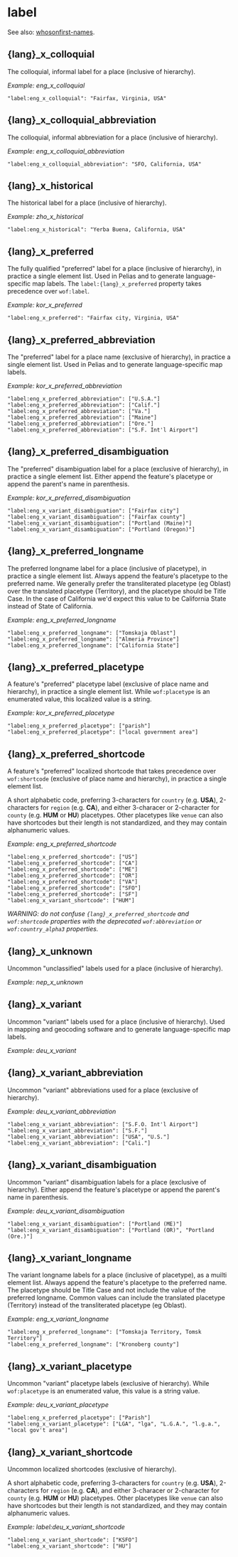 # label

See also: [whosonfirst-names](https://github.com/whosonfirst/whosonfirst-names).

## {lang}_x_colloquial

The colloquial, informal label for a place (inclusive of hierarchy).

_Example: eng_x_colloquial_

```
"label:eng_x_colloquial": "Fairfax, Virginia, USA"
```


## {lang}_x_colloquial_abbreviation

The colloquial, informal abbreviation for a place (inclusive of hierarchy).

_Example: eng_x_colloquial_abbreviation_

```
"label:eng_x_colloquial_abbreviation": "SFO, California, USA"
```


## {lang}_x_historical

The historical label for a place (inclusive of hierarchy).

_Example: zho_x_historical_

```
"label:eng_x_historical": "Yerba Buena, California, USA"
```

## {lang}_x_preferred

The fully qualified "preferred" label for a place (inclusive of hierarchy), in practice a single element list. Used in Pelias and to generate language-specific map labels. The `label:{lang}_x_preferred` property takes precedence over `wof:label`.

_Example: kor_x_preferred_

```
"label:eng_x_preferred": "Fairfax city, Virginia, USA"
```

## {lang}_x_preferred_abbreviation

The "preferred" label for a place name (exclusive of hierarchy), in practice a single element list. Used in Pelias and to generate language-specific map labels.

_Example: kor_x_preferred_abbreviation_

```
"label:eng_x_preferred_abbreviation": ["U.S.A."]
"label:eng_x_preferred_abbreviation": ["Calif."]
"label:eng_x_preferred_abbreviation": ["Va."]
"label:eng_x_preferred_abbreviation": ["Maine"]
"label:eng_x_preferred_abbreviation": ["Ore."]
"label:eng_x_preferred_abbreviation": ["S.F. Int'l Airport"]
```


## {lang}_x_preferred_disambiguation

The "preferred" disambiguation label for a place (exclusive of hierarchy), in practice a single element list. Either append the feature's placetype or append the parent's name in parenthesis.

_Example: kor_x_preferred_disambiguation_

```
"label:eng_x_variant_disambiguation": ["Fairfax city"]
"label:eng_x_variant_disambiguation": ["Fairfax county"]
"label:eng_x_variant_disambiguation": ["Portland (Maine)"]
"label:eng_x_variant_disambiguation": ["Portland (Oregon)"]
```

## {lang}_x_preferred_longname

The preferred longname label for a place (inclusive of placetype), in practice a single element list. Always append the feature's placetype to the preferred name. We generally prefer the transliterated placetype (eg Oblast) over the translated placetype (Territory), and the placetype should be Title Case. In the case of California we'd expect this value to be California State instead of State of California.

_Example: eng_x_preferred_longname_

```
"label:eng_x_preferred_longname": ["Tomskaja Oblast"]
"label:eng_x_preferred_longname": ["Almeria Province"]
"label:eng_x_preferred_longname": ["California State"]
```

## {lang}_x_preferred_placetype

A feature's "preferred" placetype label (exclusive of place name and hierarchy), in practice a single element list. While `wof:placetype` is an enumerated value, this localized value is a string.

_Example: kor_x_preferred_placetype_

```
"label:eng_x_preferred_placetype": ["parish"]
"label:eng_x_preferred_placetype": ["local government area"]
```

## {lang}_x_preferred_shortcode

A feature's "preferred" localized shortcode that takes precedence over `wof:shortcode` (exclusive of place name and hierarchy), in practice a single element list. 

A short alphabetic code, preferring 3-characters for `country` (e.g. **USA**), 2-characters for `region` (e.g. **CA**), and either 3-characer or 2-character for `county` (e.g. **HUM** or **HU**) placetypes. Other placetypes like `venue` can also have shortcodes but their length is not standardized, and they may contain alphanumeric values.

_Example: eng_x_preferred_shortcode_ 

```
"label:eng_x_preferred_shortcode": ["US"]
"label:eng_x_preferred_shortcode": ["CA"]
"label:eng_x_preferred_shortcode": ["ME"]
"label:eng_x_preferred_shortcode": ["OR"]
"label:eng_x_preferred_shortcode": ["VA"]
"label:eng_x_preferred_shortcode": ["SFO"]
"label:eng_x_preferred_shortcode": ["SF"]
"label:eng_x_variant_shortcode": ["HUM"]
```

_WARNING: do not confuse `{lang}_x_preferred_shortcode` and `wof:shortcode` properties with the deprecated `wof:abbreviation` or `wof:country_alpha3` properties._

## {lang}_x_unknown

Uncommon "unclassified" labels used for a place (inclusive of hierarchy).

_Example: nep_x_unknown_

## {lang}_x_variant

Uncommon "variant" labels used for a place (inclusive of hierarchy). Used in mapping and geocoding software and to generate language-specific map labels.

_Example: deu_x_variant_

## {lang}_x_variant_abbreviation

Uncommon "variant" abbreviations used for a place (exclusive of hierarchy).

_Example: deu_x_variant_abbreviation_

```
"label:eng_x_variant_abbreviation": ["S.F.O. Int'l Airport"]
"label:eng_x_variant_abbreviation": ["S.F."]
"label:eng_x_variant_abbreviation": ["USA", "U.S."]
"label:eng_x_variant_abbreviation": ["Cali."]
```

## {lang}_x_variant_disambiguation


Uncommon "variant" disambiguation labels for a place (exclusive of hierarchy). Either append the feature's placetype or append the parent's name in parenthesis.

_Example: deu_x_variant_disambiguation_

```
"label:eng_x_variant_disambiguation": ["Portland (ME)"]
"label:eng_x_variant_disambiguation": ["Portland (OR)", "Portland (Ore.)"]
```

## {lang}_x_variant_longname

The variant longname labels for a place (inclusive of placetype), as a muilti element list. Always append the feature's placetype to the preferred name. The placetype should be Title Case and not include the value of the preferred longname. Common values can include the translated placetype (Territory) instead of the transliterated placetype (eg Oblast).

_Example: eng_x_variant_longname_

```
"label:eng_x_preferred_longname": ["Tomskaja Territory, Tomsk Territory"]
"label:eng_x_preferred_longname": ["Kronoberg county"]
```


## {lang}_x_variant_placetype

Uncommon "variant" placetype labels (exclusive of hierarchy). While `wof:placetype` is an enumerated value, this value is a string value.

_Example: deu_x_variant_placetype_

```
"label:eng_x_preferred_placetype": ["Parish"]
"label:eng_x_variant_placetype": ["LGA", "lga", "L.G.A.", "l.g.a.", "local gov't area"]
```

## {lang}_x_variant_shortcode

Uncommon localized shortcodes (exclusive of hierarchy).

A short alphabetic code, preferring 3-characters for `country` (e.g. **USA**), 2-characters for `region` (e.g. **CA**), and either 3-characer or 2-character for `county` (e.g. **HUM** or **HU**) placetypes. Other placetypes like `venue` can also have shortcodes but their length is not standardized, and they may contain alphanumeric values.

_Example: label:deu_x_variant_shortcode_

```
"label:eng_x_variant_shortcode": ["KSFO"]
"label:eng_x_variant_shortcode": ["HU"]
```
